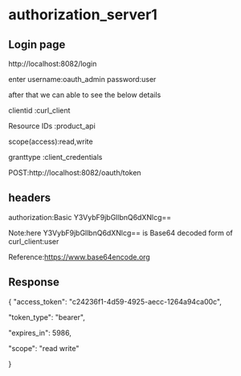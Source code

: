 # authorization_server1

Login page
----------
http://localhost:8082/login

enter username:oauth_admin
      password:user
      
after that we can able to see the below details 


clientid     :curl_client

Resource IDs :product_api

scope(access):read,write

granttype    :client_credentials




POST:http://localhost:8082/oauth/token


headers
----------

authorization:Basic Y3VybF9jbGllbnQ6dXNlcg==


Note:here Y3VybF9jbGllbnQ6dXNlcg== is Base64 decoded form of curl_client:user

Reference:https://www.base64encode.org


Response
---------

{
"access_token": "c24236f1-4d59-4925-aecc-1264a94ca00c",

"token_type": "bearer",

"expires_in": 5986,

"scope": "read write"

}
